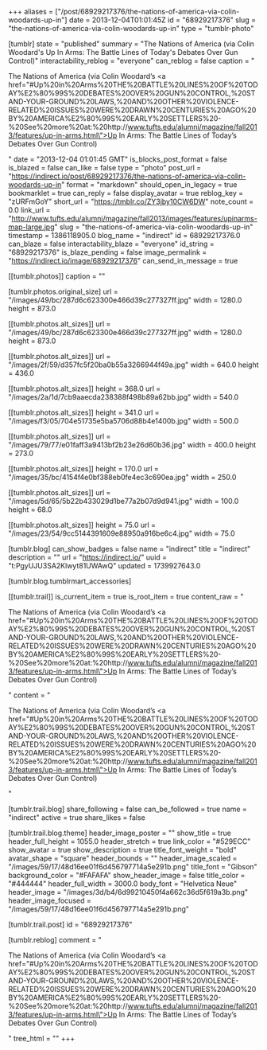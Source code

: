 +++
aliases = ["/post/68929217376/the-nations-of-america-via-colin-woodards-up-in"]
date = 2013-12-04T01:01:45Z
id = "68929217376"
slug = "the-nations-of-america-via-colin-woodards-up-in"
type = "tumblr-photo"

[tumblr]
state = "published"
summary = "The Nations of America (via Colin Woodard's Up In Arms: The Battle Lines of Today's Debates Over Gun Control)"
interactability_reblog = "everyone"
can_reblog = false
caption = "<p>The Nations of America (via Colin Woodard&rsquo;s <a href=\"#Up%20in%20Arms%20THE%20BATTLE%20LINES%20OF%20TODAY%E2%80%99S%20DEBATES%20OVER%20GUN%20CONTROL,%20STAND-YOUR-GROUND%20LAWS,%20AND%20OTHER%20VIOLENCE-RELATED%20ISSUES%20WERE%20DRAWN%20CENTURIES%20AGO%20BY%20AMERICA%E2%80%99S%20EARLY%20SETTLERS%20-%20See%20more%20at:%20http://www.tufts.edu/alumni/magazine/fall2013/features/up-in-arms.html\">Up In Arms: The Battle Lines of Today&rsquo;s Debates Over Gun Control</a>)</p>"
date = "2013-12-04 01:01:45 GMT"
is_blocks_post_format = false
is_blazed = false
can_like = false
type = "photo"
post_url = "https://indirect.io/post/68929217376/the-nations-of-america-via-colin-woodards-up-in"
format = "markdown"
should_open_in_legacy = true
bookmarklet = true
can_reply = false
display_avatar = true
reblog_key = "zURFmGoY"
short_url = "https://tmblr.co/ZY3jby10CW6DW"
note_count = 0.0
link_url = "http://www.tufts.edu/alumni/magazine/fall2013/images/features/upinarms-map-large.jpg"
slug = "the-nations-of-america-via-colin-woodards-up-in"
timestamp = 1386118905.0
blog_name = "indirect"
id = 68929217376.0
can_blaze = false
interactability_blaze = "everyone"
id_string = "68929217376"
is_blaze_pending = false
image_permalink = "https://indirect.io/image/68929217376"
can_send_in_message = true

[[tumblr.photos]]
caption = ""

[tumblr.photos.original_size]
url = "/images/49/bc/287d6c623300e466d39c277327ff.jpg"
width = 1280.0
height = 873.0

[[tumblr.photos.alt_sizes]]
url = "/images/49/bc/287d6c623300e466d39c277327ff.jpg"
width = 1280.0
height = 873.0

[[tumblr.photos.alt_sizes]]
url = "/images/2f/59/d357fc5f20ba0b55a3266944f49a.jpg"
width = 640.0
height = 436.0

[[tumblr.photos.alt_sizes]]
height = 368.0
url = "/images/2a/1d/7cb9aaecda238388f498b89a62bb.jpg"
width = 540.0

[[tumblr.photos.alt_sizes]]
height = 341.0
url = "/images/f3/05/704e51735e5ba5706d88b4e1400b.jpg"
width = 500.0

[[tumblr.photos.alt_sizes]]
url = "/images/79/77/e01faff3a9413bf2b23e26d60b36.jpg"
width = 400.0
height = 273.0

[[tumblr.photos.alt_sizes]]
height = 170.0
url = "/images/35/bc/4154f4e0bf388eb0fe4ec3c690ea.jpg"
width = 250.0

[[tumblr.photos.alt_sizes]]
url = "/images/5d/65/5b22b433029d1be77a2b07d9d941.jpg"
width = 100.0
height = 68.0

[[tumblr.photos.alt_sizes]]
height = 75.0
url = "/images/23/54/9cc5144391609e88950a916be6c4.jpg"
width = 75.0

[tumblr.blog]
can_show_badges = false
name = "indirect"
title = "indirect"
description = ""
url = "https://indirect.io/"
uuid = "t:PgyUJU3SA2Klwyt81UWAwQ"
updated = 1739927643.0

[tumblr.blog.tumblrmart_accessories]

[[tumblr.trail]]
is_current_item = true
is_root_item = true
content_raw = "<p>The Nations of America (via Colin Woodard’s <a href=\"#Up%20in%20Arms%20THE%20BATTLE%20LINES%20OF%20TODAY%E2%80%99S%20DEBATES%20OVER%20GUN%20CONTROL,%20STAND-YOUR-GROUND%20LAWS,%20AND%20OTHER%20VIOLENCE-RELATED%20ISSUES%20WERE%20DRAWN%20CENTURIES%20AGO%20BY%20AMERICA%E2%80%99S%20EARLY%20SETTLERS%20-%20See%20more%20at:%20http://www.tufts.edu/alumni/magazine/fall2013/features/up-in-arms.html\">Up In Arms: The Battle Lines of Today’s Debates Over Gun Control</a>)</p>"
content = "<p>The Nations of America (via Colin Woodard&rsquo;s <a href=\"#Up%20in%20Arms%20THE%20BATTLE%20LINES%20OF%20TODAY%E2%80%99S%20DEBATES%20OVER%20GUN%20CONTROL,%20STAND-YOUR-GROUND%20LAWS,%20AND%20OTHER%20VIOLENCE-RELATED%20ISSUES%20WERE%20DRAWN%20CENTURIES%20AGO%20BY%20AMERICA%E2%80%99S%20EARLY%20SETTLERS%20-%20See%20more%20at:%20http://www.tufts.edu/alumni/magazine/fall2013/features/up-in-arms.html\">Up In Arms: The Battle Lines of Today&rsquo;s Debates Over Gun Control</a>)</p>"

[tumblr.trail.blog]
share_following = false
can_be_followed = true
name = "indirect"
active = true
share_likes = false

[tumblr.trail.blog.theme]
header_image_poster = ""
show_title = true
header_full_height = 1055.0
header_stretch = true
link_color = "#529ECC"
show_avatar = true
show_description = true
title_font_weight = "bold"
avatar_shape = "square"
header_bounds = ""
header_image_scaled = "/images/59/17/48d16ee01f6d456797714a5e291b.png"
title_font = "Gibson"
background_color = "#FAFAFA"
show_header_image = false
title_color = "#444444"
header_full_width = 3000.0
body_font = "Helvetica Neue"
header_image = "/images/3d/b4/6d99210450f4a662c36d5f619a3b.png"
header_image_focused = "/images/59/17/48d16ee01f6d456797714a5e291b.png"

[tumblr.trail.post]
id = "68929217376"

[tumblr.reblog]
comment = "<p>The Nations of America (via Colin Woodard’s <a href=\"#Up%20in%20Arms%20THE%20BATTLE%20LINES%20OF%20TODAY%E2%80%99S%20DEBATES%20OVER%20GUN%20CONTROL,%20STAND-YOUR-GROUND%20LAWS,%20AND%20OTHER%20VIOLENCE-RELATED%20ISSUES%20WERE%20DRAWN%20CENTURIES%20AGO%20BY%20AMERICA%E2%80%99S%20EARLY%20SETTLERS%20-%20See%20more%20at:%20http://www.tufts.edu/alumni/magazine/fall2013/features/up-in-arms.html\">Up In Arms: The Battle Lines of Today’s Debates Over Gun Control</a>)</p>"
tree_html = ""
+++
